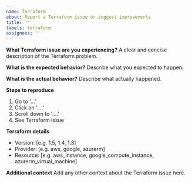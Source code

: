 ```yaml
---
name: Terraform
about: Report a Terraform issue or suggest improvements
title: ''
labels: terraform
assignees: ''
---
```


**What Terraform issue are you experiencing?**
A clear and concise description of the Terraform problem.

**What is the expected behavior?**
Describe what you expected to happen.

**What is the actual behavior?**
Describe what actually happened.

**Steps to reproduce**
1. Go to '...'
2. Click on '....'
3. Scroll down to '....'
4. See Terraform issue

**Terraform details**
- Version: [e.g. 1.5, 1.4, 1.3]
- Provider: [e.g. aws, google, azurerm]
- Resource: [e.g. aws_instance, google_compute_instance, azurerm_virtual_machine]

**Additional context**
Add any other context about the Terraform issue here.
